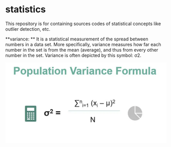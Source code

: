 # statistics
This repository is for containing sources codes of statistical concepts like outlier detection, etc.

**variance: ** It is a statistical measurement of the spread between numbers in a data set. More specifically, variance measures how far each number in the set is from the mean (average), and thus from every other number in the set. Variance is often depicted by this symbol: σ2.

![alt text](https://github.com/AyberkYavuz/statistics/blob/main/imgs/population_variance_formula_image.png?raw=true)
